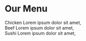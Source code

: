 <!DOCTYPE html>
<html lang="en">
<head>
    <meta charset="UTF-8">
    <meta name="viewport" content="width=device-width, initial-scale=1.0">
    <style>
        
p {
            float: left;
            width: 300px;
            height: 200px;
            margin-right: 30px; 
            background-color: gray; 
            border: 2px solid black; 
            color: white; 
            text-align: top right; 
            line-height: 200px; 
        }
        #p1 { background-color: gray; text-align: top right;}
        #p2 { background-color: gray; text-align: top right;}
        #p3 { background-color: gray; margin-right: 0; text-align: top right;}

section {clear: left;}
    
</style>
</head>

<body>
    <h1>Our Menu</h1>
    <div class="container">
        <div class="box box1">Chicken Lorem ipsum dolor sit amet, 
        </div>
        <div class="box box2">Beef Lorem ipsum dolor sit amet, 
        </div>
        <div class="box box3">Sushi Lorem ipsum dolor sit amet, 
        </div>
    </div>
</body>
</html>
